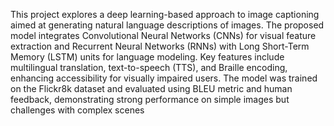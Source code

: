 This project explores a deep learning-based approach to image captioning aimed at generating natural language 
descriptions of images. The proposed model integrates Convolutional Neural Networks (CNNs) for visual feature extraction
and Recurrent Neural Networks (RNNs) with Long Short-Term
Memory (LSTM) units for language modeling. Key features
include multilingual translation, text-to-speech (TTS), and Braille
encoding, enhancing accessibility for visually impaired users.
The model was trained on the Flickr8k dataset and evaluated
using BLEU metric and human feedback, demonstrating strong
performance on simple images but challenges with complex
scenes
